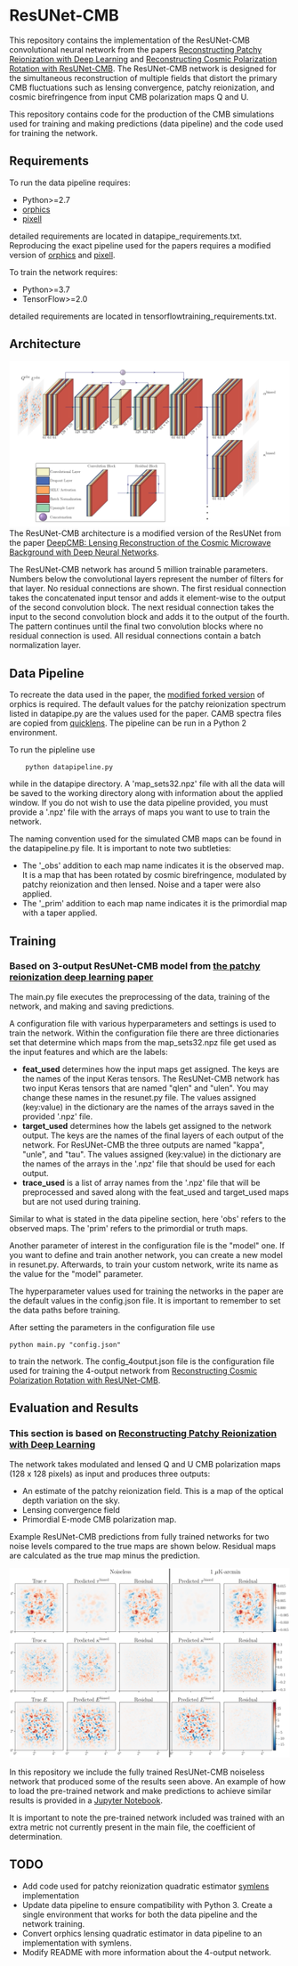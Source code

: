 # ResUNet-CMB
This repository contains the implementation of the ResUNet-CMB convolutional neural network from the papers [Reconstructing Patchy Reionization with Deep Learning](https://arxiv.org/abs/2101.01214) and [Reconstructing Cosmic Polarization Rotation with ResUNet-CMB](https://arxiv.org/abs/2109.09715). The ResUNet-CMB network is designed for the simultaneous reconstruction of multiple fields that distort the primary CMB fluctuations such as lensing convergence, patchy reionization, and cosmic birefringence from input CMB polarization maps Q and U.

This repository contains code for the production of the CMB simulations used for training and making predictions (data pipeline) and the code used for training the network.

## Requirements
To run the data pipeline requires:
* Python>=2.7
* [orphics](https://github.com/msyriac/orphics)
* [pixell](https://github.com/simonsobs/pixell)

detailed requirements are located in datapipe_requirements.txt. Reproducing the exact pipeline used for the papers requires a modified version of [orphics](https://github.com/EEmGuzman/orphics) and [pixell](https://github.com/EEmGuzman/pixell).

To train the network requires:
* Python>=3.7
* TensorFlow>=2.0

detailed requirements are located in tensorflowtraining_requirements.txt.

## Architecture
![](/images/ResUNet-CMB_arch.png?raw=true)
The ResUNet-CMB architecture is a modified version of the ResUNet from the paper [DeepCMB: Lensing Reconstruction of the Cosmic Microwave Background with Deep Neural Networks](https://arxiv.org/abs/1810.01483).

The ResUNet-CMB network has around 5 million trainable parameters. Numbers below the convolutional layers represent the number of filters for that layer. No residual connections are shown. The first residual connection takes the concatenated input tensor and adds it element-wise to the output of the second convolution block. The next residual connection takes the input to the second convolution block and adds it to the output of the fourth. The pattern continues until the final two convolution blocks where no residual connection is used. All residual connections contain a batch normalization layer.

## Data Pipeline
To recreate the data used in the paper, the [modified forked version](https://github.com/EEmGuzman/orphics) of orphics is required. The default values for the patchy reionization spectrum listed in datapipe.py are the values used for the paper. CAMB spectra files are copied from [quicklens](https://github.com/dhanson/quicklens). The pipeline can be run in a Python 2 environment. 

To run the pipleline use

        python datapipeline.py
while in the datapipe directory. A 'map_sets32.npz' file with all the data will be saved to the working directory along with information about the applied window. If you do not wish to use the data pipeline provided, you must provide a '.npz' file with the arrays of maps you want to use to train the network.

The naming convention used for the simulated CMB maps can be found in the datapipeline.py file. It is important to note two subtleties:
- The '_obs' addition to each map name indicates it is the observed map. It is a map that has been rotated by cosmic birefringence, modulated by patchy reionization and then lensed. Noise and a taper were also applied.
- The '_prim' addition to each map name indicates it is the primordial map with a taper applied.

## Training
### Based on 3-output ResUNet-CMB model from [the patchy reionization deep learning paper](https://arxiv.org/abs/2101.01214)
The main.py file executes the preprocessing of the data, training of the network, and making and saving predictions.

A configuration file with various hyperparameters and settings is used to train the network. Within the configuration file there are three dictionaries set that determine which maps from the map_sets32.npz file get used as the input features and which are the labels:
- __feat_used__ determines how the input maps get assigned. The keys are the names of the input Keras tensors. The ResUNet-CMB network has two input Keras tensors that are named "qlen" and "ulen". You may change these names in the resunet.py file. The values assigned (key:value) in the dictionary are the names of the arrays saved in the provided '.npz' file.
- __target_used__ determines how the labels get assigned to the network output. The keys are the names of the final layers of each output of the network. For ResUNet-CMB the three outputs are named "kappa", "unle", and "tau". The values assigned (key:value) in the dictionary are the names of the arrays in the '.npz' file that should be used for each output.
- __trace_used__ is a list of array names from the '.npz' file that will be preprocessed and saved along with the feat_used and target_used maps but are not used during training.

Similar to what is stated in the data pipeline section, here 'obs' refers to the observed maps. The 'prim' refers to the primordial or truth maps.

Another parameter of interest in the configuration file is the "model" one. If you want to define and train another network, you can create a new model in resunet.py. Afterwards, to train your custom network, write its name as the value for the "model" parameter.

The hyperparameter values used for training the networks in the paper are the default values in the config.json file. It is important to remember to set the data paths before training.

After setting the parameters in the configuration file use

    python main.py "config.json"

to train the network. The config_4output.json file is the configuration file used for training the 4-output network from [Reconstructing Cosmic Polarization Rotation with ResUNet-CMB](https://arxiv.org/abs/2109.09715).

## Evaluation and Results
### This section is based on [Reconstructing Patchy Reionization with Deep Learning](https://arxiv.org/abs/2101.01214)
The network takes modulated and lensed Q and U CMB polarization maps (128 x 128 pixels) as input and produces three outputs:
- An estimate of the patchy reionization field. This is a map of the optical depth variation on the sky.
- Lensing convergence field
- Primordial E-mode CMB polarization map.

Example ResUNet-CMB predictions from fully trained networks for two noise levels compared to the true maps are shown below. Residual maps are calculated as the true map minus the prediction.

![](/images/ResUNet-CMB_map_results.png?raw=true)

In this repository we include the fully trained ResUNet-CMB noiseless network that produced some of the results seen above. An example of how to load the pre-trained network and make predictions to achieve similar results is provided in a [Jupyter Notebook](https://github.com/EEmGuzman/resunet-cmb/blob/master/trained_networks/example_evaluate_results.ipynb).

It is important to note the pre-trained network included was trained with an extra metric not currently present in the main file, the coefficient of determination.

## TODO
- Add code used for patchy reionization quadratic estimator [symlens](https://github.com/simonsobs/symlens) implementation
- Update data pipeline to ensure compatibility with Python 3. Create a single environment that works for both the data pipeline and the network training.
- Convert orphics lensing quadratic estimator in data pipeline to an implementation with symlens.
- Modify README with more information about the 4-output network.

